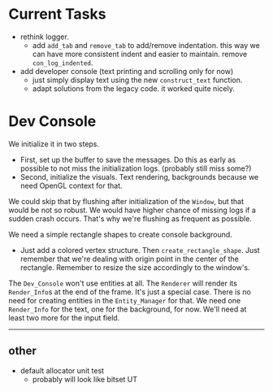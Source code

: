 # **Current Tasks**
* rethink logger.
    * add `add_tab` and `remove_tab` to add/remove indentation. this way we can have more consistent indent and easier to maintain. remove `con_log_indented`.
* add developer console (text printing and scrolling only for now)
    * just simply display text using the new `construct_text` function.
    * adapt solutions from the legacy code. it worked quite nicely. 

# **Dev Console**
We initialize it in two steps. 
* First, set up the buffer to save the messages. Do this as early as possible to not miss the initialization logs. (probably still miss some?)
* Second, initialize the visuals. Text rendering, backgrounds because we need OpenGL context for that.

We could skip that by flushing after initialization of the `Window`, but that would be not so robust. We would have higher chance of missing logs if a sudden crash occurs. That's why we're flushing as frequent as possible.

We need a simple rectangle shapes to create console background.
* Just add a colored vertex structure. Then `create_rectangle_shape`. Just remember that we're dealing with origin point in the center of the rectangle. Remember to resize the size accordingly to the window's.

The `Dev_Console` won't use entities at all. The `Renderer` will render its `Render_Info`s at the end of the frame. It's just a special case. There is no need for creating entities in the `Entity_Manager` for that. We need one `Render_Info` for the text, one for the background, for now. We'll need at least two more for the input field.

----
## **other**
* default allocator unit test
    * probably will look like bitset UT

